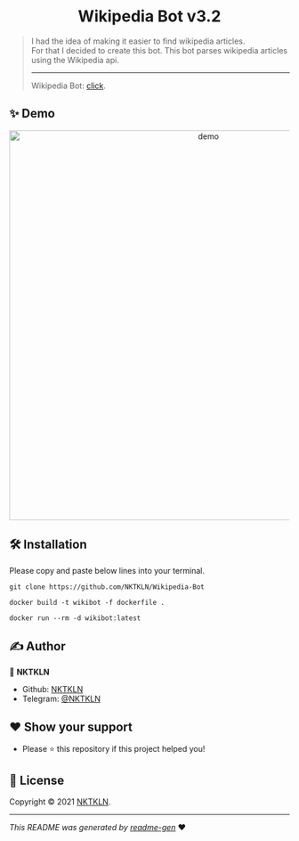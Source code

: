 <h1 align="center">Wikipedia Bot v3.2</h1>

> I had the idea of making it easier to find wikipedia articles.<br>For that I decided to create this bot. This bot parses wikipedia articles using the Wikipedia api.<br><hr>
Wikipedia Bot: <a href="https://t.me/NKTKLN_Wiki_bot">click</a>.

## ✨ Demo

<p align="center"><img width="700" align="center" src="demo.gif" alt="demo"/></p>

## 🛠 Installation

Please copy and paste below lines into your terminal.

```shell script
git clone https://github.com/NKTKLN/Wikipedia-Bot
```

```shell script
docker build -t wikibot -f dockerfile .
```

```shell script
docker run --rm -d wikibot:latest
```

## ✍️ Author

👤 **NKTKLN**

- Github: [NKTKLN](https://github.com/NKTKLN)
- Telegram: [@NKTKLN](https://t.me/NKTKLN)

## ❤️ Show your support

- Please ⭐️ this repository if this project helped you!

## 📝 License

Copyright © 2021 [NKTKLN](https://github.com/NKTKLN).<br />


---

_This README was generated by [readme-gen](https://github.com/NKTKLN/readme-gen)_ ❤